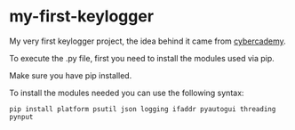 # my-first-keylogger
My very first keylogger project, the idea behind it came from [cybercademy].

[cybercademy]: https://cybercademy.org/build-advanced-keylogger-in-python-project-overview/

To execute the .py file, first you need to install the modules used via pip.

Make sure you have pip installed.

To install the modules needed you can use the following syntax:
```
pip install platform psutil json logging ifaddr pyautogui threading pynput
```
